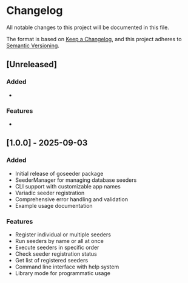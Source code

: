 # Changelog

All notable changes to this project will be documented in this file.

The format is based on [Keep a Changelog](https://keepachangelog.com/en/1.0.0/),
and this project adheres to [Semantic Versioning](https://semver.org/spec/v2.0.0.html).

## [Unreleased]
### Added
- 

### Features
- 

## [1.0.0] - 2025-09-03

### Added
- Initial release of goseeder package
- SeederManager for managing database seeders
- CLI support with customizable app names
- Variadic seeder registration
- Comprehensive error handling and validation
- Example usage documentation

### Features
- Register individual or multiple seeders
- Run seeders by name or all at once
- Execute seeders in specific order
- Check seeder registration status
- Get list of registered seeders
- Command line interface with help system
- Library mode for programmatic usage
